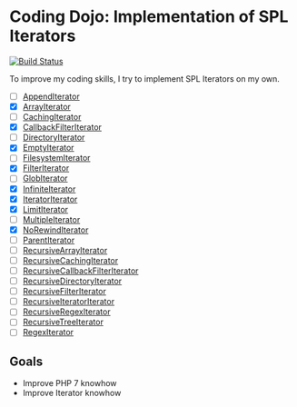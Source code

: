 # Coding Dojo: Implementation of SPL Iterators
[![Build Status](https://travis-ci.org/tomtomsen/dojo-iterators.svg?branch=master)](https://travis-ci.org/tomtomsen/dojo-iterators)

To improve my coding skills, I try to implement SPL Iterators on my own.

- [ ] [AppendIterator](http://php.net/manual/class.appenditerator.php "Documentation of SPL AppendIterator")
- [x] [ArrayIterator](http://php.net/manual/class.arrayiterator.php "Documentation of SPL ArrayIterator")
- [ ] [CachingIterator](http://php.net/manual/class.cachingiterator.php "Documentation of SPL CachingIterator")
- [x] [CallbackFilterIterator](http://php.net/manual/class.callbackfilteriterator.php "Documentation of SPL CallbackFilterIterator")
- [ ] [DirectoryIterator](http://php.net/manual/class.directoryiterator.php "Documentation of SPL DirectoryIterator")
- [x] [EmptyIterator](http://php.net/manual/class.emptyiterator.php "Documentation of SPL EmptyIterator")
- [ ] [FilesystemIterator](http://php.net/manual/class.filesystemiterator.php "Documentation of SPL FilesystemIterator")
- [x] [FilterIterator](http://php.net/manual/class.filteriterator.php "Documentation of SPL FilterIterator")
- [ ] [GlobIterator](http://php.net/manual/class.globiterator.php "Documentation of SPL GlobIterator")
- [x] [InfiniteIterator](http://php.net/manual/class.infiniteiterator.php "Documentation of SPL InfiniteIterator")
- [x] [IteratorIterator](http://php.net/manual/class.iteratoriterator.php "Documentation of SPL IteratorIterator")
- [x] [LimitIterator](http://php.net/manual/class.limititerator.php "Documentation of SPL LimitIterator")
- [ ] [MultipleIterator](http://php.net/manual/class.multipleiterator.php "Documentation of SPL MultipleIterator")
- [x] [NoRewindIterator](http://php.net/manual/class.norewinditerator.php "Documentation of SPL NoRewindIterator")
- [ ] [ParentIterator](http://php.net/manual/class.parentiterator.php "Documentation of SPL ParentIterator")
- [ ] [RecursiveArrayIterator](http://php.net/manual/class.recursivearrayiterator.php "Documentation of SPL RecursiveArrayIterator")
- [ ] [RecursiveCachingIterator](http://php.net/manual/class.recursivecachingiterator.php "Documentation of SPL RecursiveCachingIterator")
- [ ] [RecursiveCallbackFilterIterator](http://php.net/manual/class.recursivecallbackfilteriterator.php "Documentation of SPL RecursiveCallbackFilterIterator")
- [ ] [RecursiveDirectoryIterator](http://php.net/manual/class.recursivedirectoryiterator.php "Documentation of SPL RecursiveDirectoryIterator")
- [ ] [RecursiveFilterIterator](http://php.net/manual/class.recursivefilteriterator.php "Documentation of SPL RecursiveFilterIterator")
- [ ] [RecursiveIteratorIterator](http://php.net/manual/class.recursiveiteratoriterator.php "Documentation of SPL RecursiveIteratorIterator")
- [ ] [RecursiveRegexIterator](http://php.net/manual/class.recursiveregexiterator.php "Documentation of SPL RecursiveRegexIterator")
- [ ] [RecursiveTreeIterator](http://php.net/manual/class.recursivetreeiterator.php "Documentation of SPL RecursiveTreeIterator")
- [ ] [RegexIterator](http://php.net/manual/class.regexiterator.php "Documentation of SPL RegexIterator")

## Goals
- Improve PHP 7 knowhow
- Improve Iterator knowhow
